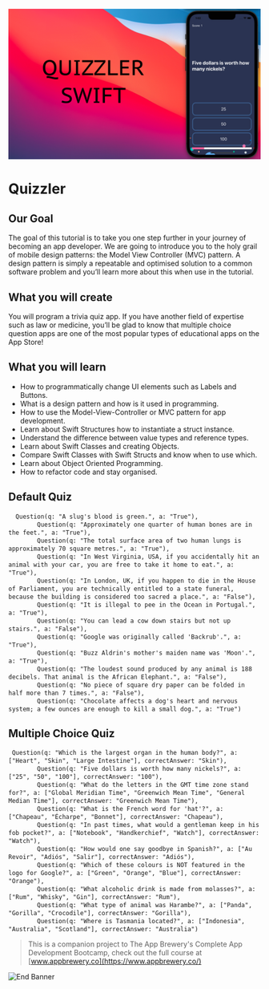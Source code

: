 
![Quizzler Banner](Documentation/Quizzler%20Swift.jpg)

#  Quizzler

## Our Goal

The goal of this tutorial is to take you one step further in your journey of becoming an app developer. We are going to introduce you to the holy grail of mobile design patterns: the Model View Controller (MVC) pattern. A design pattern is simply a repeatable and optimised solution to a common software problem and you’ll learn more about this when use in the tutorial.

## What you will create

You will program a trivia quiz app. If you have another field of expertise such as law or medicine, you’ll be glad to know that multiple choice question apps are one of the most popular types of educational apps on the App Store! 

## What you will learn

* How to programmatically change UI elements such as Labels and Buttons.
* What is a design pattern and how is it used in programming.
* How to use the Model-View-Controller or MVC pattern for app development.
* Learn about Swift Structures how to instantiate a struct instance.
* Understand the difference between value types and reference types. 
* Learn about Swift Classes and creating Objects.
* Compare Swift Classes with Swift Structs and know when to use which.
* Learn about Object Oriented Programming.
* How to refactor code and stay organised.



## Default Quiz

```
  Question(q: "A slug's blood is green.", a: "True"),
        Question(q: "Approximately one quarter of human bones are in the feet.", a: "True"),
        Question(q: "The total surface area of two human lungs is approximately 70 square metres.", a: "True"),
        Question(q: "In West Virginia, USA, if you accidentally hit an animal with your car, you are free to take it home to eat.", a: "True"),
        Question(q: "In London, UK, if you happen to die in the House of Parliament, you are technically entitled to a state funeral, because the building is considered too sacred a place.", a: "False"),
        Question(q: "It is illegal to pee in the Ocean in Portugal.", a: "True"),
        Question(q: "You can lead a cow down stairs but not up stairs.", a: "False"),
        Question(q: "Google was originally called 'Backrub'.", a: "True"),
        Question(q: "Buzz Aldrin's mother's maiden name was 'Moon'.", a: "True"),
        Question(q: "The loudest sound produced by any animal is 188 decibels. That animal is the African Elephant.", a: "False"),
        Question(q: "No piece of square dry paper can be folded in half more than 7 times.", a: "False"),
        Question(q: "Chocolate affects a dog's heart and nervous system; a few ounces are enough to kill a small dog.", a: "True")
```

## Multiple Choice Quiz

```
 Question(q: "Which is the largest organ in the human body?", a: ["Heart", "Skin", "Large Intestine"], correctAnswer: "Skin"),
        Question(q: "Five dollars is worth how many nickels?", a: ["25", "50", "100"], correctAnswer: "100"),
        Question(q: "What do the letters in the GMT time zone stand for?", a: ["Global Meridian Time", "Greenwich Mean Time", "General Median Time"], correctAnswer: "Greenwich Mean Time"),
        Question(q: "What is the French word for 'hat'?", a: ["Chapeau", "Écharpe", "Bonnet"], correctAnswer: "Chapeau"),
        Question(q: "In past times, what would a gentleman keep in his fob pocket?", a: ["Notebook", "Handkerchief", "Watch"], correctAnswer: "Watch"),
        Question(q: "How would one say goodbye in Spanish?", a: ["Au Revoir", "Adiós", "Salir"], correctAnswer: "Adiós"),
        Question(q: "Which of these colours is NOT featured in the logo for Google?", a: ["Green", "Orange", "Blue"], correctAnswer: "Orange"),
        Question(q: "What alcoholic drink is made from molasses?", a: ["Rum", "Whisky", "Gin"], correctAnswer: "Rum"),
        Question(q: "What type of animal was Harambe?", a: ["Panda", "Gorilla", "Crocodile"], correctAnswer: "Gorilla"),
        Question(q: "Where is Tasmania located?", a: ["Indonesia", "Australia", "Scotland"], correctAnswer: "Australia")
```        


>This is a companion project to The App Brewery's Complete App Development Bootcamp, check out the full course at [www.appbrewery.co](https://www.appbrewery.co/)

![End Banner](Documentation/readme-end-banner.png)
